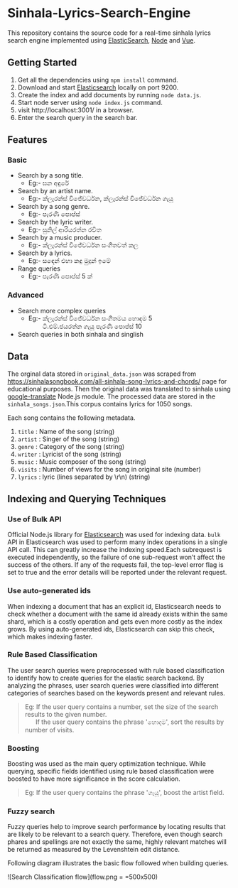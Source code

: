 # Sinhala-Lyrics-Search-Engine
This repository contains the source code for a real-time sinhala lyrics search engine implemented using [ElasticSearch](https://www.elastic.co/), [Node](https://nodejs.org/en/) and [Vue](https://vuejs.org/).

## Getting Started
1. Get all the dependencies using `npm install` command.
2. Download and start [Elasticsearch](https://www.elastic.co/downloads/elasticsearch) locally on port 9200.
3. Create the index and add documents by running `node data.js`.
4. Start node server using `node index.js` command.
5. visit http://localhost:3001/ in a browser.
6. Enter the search query in the search bar.

## Features
### Basic
* Search by a song title.
  * Eg:- ඝන අඳුරේ
* Search by an artist name.
  * Eg:- ක්ලැරන්ස් විජේවර්ධන, ක්ලැරන්ස් විජේවර්ධන ගැයූ
* Search by a song genre.
  * Eg:- පැරණි පොප්ස්
* Search by the lyric writer.
  * Eg:- සුනිල් ආරියරත්න රචිත
* Search by a music producer.
  * Eg:- ක්ලැරන්ස් විජේවර්ධන සංගීතවත් කල
* Search by a lyrics.
  * Eg:- සඳෙන් එහා කඳු මුදුන් ඉමේ
* Range queries
  * Eg:- පැරණි පොප්ස් 5 ක්
  
### Advanced

* Search more complex queries  
  * Eg:- ක්ලැරන්ස් විජේවර්ධන සංගීතමය හොඳම 5</br>
         &nbsp; &nbsp; &nbsp; &nbsp; ටී.එම්.ජයරත්න ගැයූ පැරණි පොප්ස් 10
* Search queries in both sinhala and singlish  

## Data
The orginal data stored in `original_data.json` was scraped from https://sinhalasongbook.com/all-sinhala-song-lyrics-and-chords/ page for educational purposes. Then the original data was translated to sinhala using [google-translate](https://www.npmjs.com/package/google-translate) Node.js module. The processed data are stored in the `sinhala_songs.json`.This corpus contains lyrics for 1050 songs.

Each song contains the following metadata.
1. `title` : Name of the song (string)
2. `artist` : Singer of the song (string)
3. `genre` : Category of the song (string)
4. `writer` : Lyricist of the song (string)
5. `music` : Music composer of the song (string)
6. `visits` : Number of views for the song in original site (number)
7. `lyrics` : lyric (lines separated by \r\n) (string)

## Indexing and Querying Techniques

### Use of Bulk API
Official Node.js library for [Elasticsearch](https://www.npmjs.com/package/elasticsearch) was used for indexing data. `bulk` API in Elasticsearch was used to perform many index operations in a single API call. This can greatly increase the indexing speed.Each subrequest is executed independently, so the failure of one sub-request won’t affect the success of the others. If any of the requests fail, the top-level error flag is set to true and the error details will be reported under the relevant request. 

### Use auto-generated ids
When indexing a document that has an explicit id, Elasticsearch needs to check whether a document with the same id already exists within the same shard, which is a costly operation and gets even more costly as the index grows. By using auto-generated ids, Elasticsearch can skip this check, which makes indexing faster.

### Rule Based Classification 
The user search queries were preprocessed with rule based classification to identify how to create queries for the elastic search backend. By analyzing the phrases, user search queries were classified into different categories of searches based on the keywords present and relevant rules. 
> Eg: If the user query contains a number, set the size of the search results to the given number. </br>
&nbsp; &nbsp; &nbsp; If the user query contains the phrase 'හොදම', sort the results by number of visits.

### Boosting 
Boosting was used as the main query optimization technique. While querying, specific fields identified using rule based classification were boosted to have more significance in the score calculation.   
> Eg: If the user query contains the phrase 'ගැයූ', boost the artist field.

### Fuzzy search
Fuzzy queries help to improve search performance by locating results that are likely to be relevant to a search query. Therefore, even though search phares and spellings are not exactly the same, highly relevant matches will be returned as measured by the Levenshtein edit distance.

Following diagram illustrates the basic flow followed when building queries.

![Search Classification flow](flow.png = =500x500)
